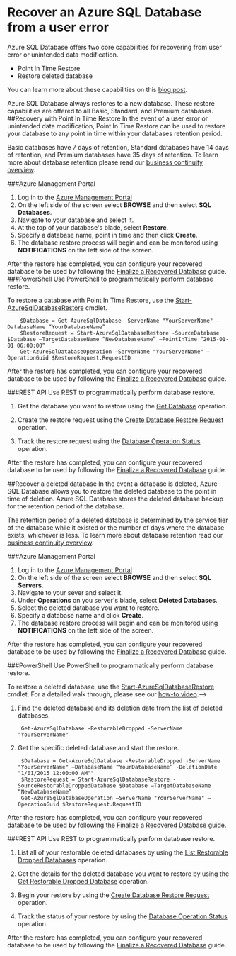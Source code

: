 <properties 
   pageTitle="SQL Database User Error Recovery" 
   description="Learn how to recover from user error, accidental data corruption, or a deleted database using the Point-in-time Restore (PITR) feature of Azure SQL Database." 
   services="sql-database" 
   documentationCenter="" 
   authors="elfisher" 
   manager="jeffreyg" 
   editor="monicar"/>

<tags
	ms.service="sql-database"
	ms.date="10/08/2015"
	wacn.date=""/>

# Recover an Azure SQL Database from a user error

Azure SQL Database offers two core capabilities for recovering from user error or unintended data modification.

- Point In Time Restore 
- Restore deleted database

You can learn more about these capabilities on this [blog post](http://azure.microsoft.com/blog/2014/10/01/azure-sql-database-point-in-time-restore/).

Azure SQL Database always restores to a new database. These restore capabilities are offered to all Basic, Standard, and Premium databases.
##Recovery with Point In Time Restore
In the event of a user error or unintended data modification, Point In Time Restore can be used to restore your database to any point in time within your databases retention period. 

Basic databases have 7 days of retention, Standard databases have 14 days of retention, and Premium databases have 35 days of retention. To learn more about database retention please read our [business continuity overview](/documentation/articles/sql-database-business-continuity).

<!-- deleted by customization
> [AZURE.NOTE] Restoring a database creates a new database. It is important to make sure the server you are restoring to has enough DTU capacity for the new database. You can request an increase of this quota by [contacting support](http://azure.microsoft.com/blog/azure-limits-quotas-increase-requests/).

-->
###Azure Management Portal
1. Log in to the [Azure Management <!-- deleted by customization Portal](https://portal.Azure.com) --><!-- keep by customization: begin --> Portal](https://manage.windowsazure.cn) <!-- keep by customization: end -->
2. On the left side of the screen select **BROWSE** and then select **SQL Databases**.
3. Navigate to your database and select it.
4. At the top of your database's blade, select **Restore**.
5. Specify a database name, point in time and then click **Create**.
6. The database restore process will begin and can be monitored using **NOTIFICATIONS** on the left side of the screen.

After the restore has completed, you can configure your recovered database to be used by following the [Finalize a Recovered Database](/documentation/articles/sql-database-recovered-finalize) guide.
###PowerShell
Use PowerShell to programmatically perform database restore.

<!-- deleted by customization
> [AZURE.IMPORTANT] This article contains commands for versions of Azure PowerShell up to *but not including* versions 1.0 and later. You can check your version of Azure PowerShell with the **Get-Module azure | format-table version** command.

To restore a database with Point In Time Restore, use the [Start-AzureSqlDatabaseRestore](https://msdn.microsoft.com/zh-cn/library/dn720218.aspx?f=255&MSPPError=-2147217396) cmdlet. For a detailed walk through, please see our [how-to video](http://azure.microsoft.com/documentation/videos/restore-a-sql-database-using-point-in-time-restore-with-microsoft-azure-powershell/).
-->
<!-- keep by customization: begin -->
To restore a database with Point In Time Restore, use the [Start-AzureSqlDatabaseRestore](https://msdn.microsoft.com/zh-cn/library/dn720218.aspx?f=255&MSPPError=-2147217396) cmdlet.<!-- For a detailed walk through, please see our [how-to video](http://azure.microsoft.com/documentation/videos/restore-a-sql-database-using-point-in-time-restore-with-microsoft-azure-powershell/).-->
<!-- keep by customization: end -->

		$Database = Get-AzureSqlDatabase -ServerName "YourServerName" –DatabaseName “YourDatabaseName”
		$RestoreRequest = Start-AzureSqlDatabaseRestore -SourceDatabase $Database –TargetDatabaseName “NewDatabaseName” –PointInTime “2015-01-01 06:00:00”
		Get-AzureSqlDatabaseOperation –ServerName "YourServerName" –OperationGuid $RestoreRequest.RequestID
		 
After the restore has completed, you can configure your recovered database to be used by following the [Finalize a Recovered Database](/documentation/articles/sql-database-recovered-finalize) guide.

###REST API 
Use REST to programmatically perform database restore.

1. Get the database you want to restore using the [Get <!-- deleted by customization Database](http://msdn.microsoft.com/zh-cn/library/azure/dn505708.aspx) --><!-- keep by customization: begin --> Database](https://msdn.microsoft.com/zh-CN/library/azure/dn505708.aspx) <!-- keep by customization: end --> operation.

2.	Create the restore request using the [Create Database Restore <!-- deleted by customization Request](http://msdn.microsoft.com/zh-cn/library/azure/dn509571.aspx) --><!-- keep by customization: begin --> Request](https://msdn.microsoft.com/zh-CN/library/azure/dn509571.aspx) <!-- keep by customization: end --> operation.
	
3.	Track the restore request using the [Database Operation <!-- deleted by customization Status](http://msdn.microsoft.com/zh-cn/library/azure/dn720371.aspx) --><!-- keep by customization: begin --> Status](https://msdn.microsoft.com/zh-CN/library/azure/dn720371.aspx) <!-- keep by customization: end --> operation.

After the restore has completed, you can configure your recovered database to be used by following the [Finalize a Recovered Database](/documentation/articles/sql-database-recovered-finalize) guide.

##Recover a deleted database
In the event a database is deleted, Azure SQL Database allows you to restore the deleted database to the point in time of deletion. Azure SQL Database stores the deleted database backup for the retention period of the database.

The retention period of a deleted database is determined by the service tier of the database while it existed or the number of days where the database exists, whichever is less. To learn more about database retention read our [business continuity overview](/documentation/articles/sql-database-business-continuity).

<!-- deleted by customization
> [AZURE.NOTE] Restoring a database creates a new database. It is important to make sure the server you are restoring to has enough DTU capacity for the new database. You can request an increase of this quota by [contacting support](http://azure.microsoft.com/blog/azure-limits-quotas-increase-requests/).

-->
###Azure Management Portal
1. Log in to the [Azure Management <!-- deleted by customization Portal](https://portal.Azure.com) --><!-- keep by customization: begin --> Portal](https://manage.windowsazure.cn) <!-- keep by customization: end -->
2. On the left side of the screen select **BROWSE** and then select **SQL Servers**.
3. Navigate to your sever and select it.
4. Under **Operations** on you server's blade, select **Deleted Databases**.
5. Select the deleted database you want to restore.
6. Specify a database name and click **Create**.
7. The database restore process will begin and can be monitored using **NOTIFICATIONS** on the left side of the screen.

After the restore has completed, you can configure your recovered database to be used by following the [Finalize a Recovered Database](/documentation/articles/sql-database-recovered-finalize) guide.

###PowerShell
Use PowerShell to programmatically perform database restore.

To restore a deleted database, use the [Start-AzureSqlDatabaseRestore](https://msdn.microsoft.com/zh-cn/library/dn720218.aspx?f=255&MSPPError=-2147217396) cmdlet. <!-- deleted by customization  --><!-- keep by customization: begin --><!-- <!-- keep by customization: end --> For a detailed walk through, please see our [how-to <!-- deleted by customization video](http://azure.microsoft.com/documentation/videos/restore-a-deleted-sql-database-with-microsoft-azure-powershell/). --><!-- keep by customization: begin --> video](http://azure.microsoft.com/documentation/videos/restore-a-deleted-sql-database-with-microsoft-azure-powershell/).--><!-- keep by customization: end -->

1. Find the deleted database and its deletion date from the list of deleted databases.
		
		Get-AzureSqlDatabase -RestorableDropped -ServerName "YourServerName"

2. Get the specific deleted database and start the restore.

		$Database = Get-AzureSqlDatabase -RestorableDropped -ServerName "YourServerName" –DatabaseName “YourDatabaseName” -DeletionDate "1/01/2015 12:00:00 AM""
		$RestoreRequest = Start-AzureSqlDatabaseRestore -SourceRestorableDroppedDatabase $Database –TargetDatabaseName “NewDatabaseName”
		Get-AzureSqlDatabaseOperation –ServerName "YourServerName" –OperationGuid $RestoreRequest.RequestID
		 
After the restore has completed, you can configure your recovered database to be used by following the [Finalize a Recovered Database](/documentation/articles/sql-database-recovered-finalize) guide.

###REST API 
Use REST to programmatically perform database restore.

1.	List all of your restorable deleted databases by using the [List Restorable Dropped <!-- deleted by customization Databases](http://msdn.microsoft.com/zh-cn/library/azure/dn509562.aspx) --><!-- keep by customization: begin --> Databases](https://msdn.microsoft.com/zh-CN/library/azure/dn509562.aspx) <!-- keep by customization: end --> operation.
	
2.	Get the details for the deleted database you want to restore by using the [Get Restorable Dropped <!-- deleted by customization Database](http://msdn.microsoft.com/zh-cn/library/azure/dn509574.aspx) --><!-- keep by customization: begin --> Database](https://msdn.microsoft.com/zh-CN/library/azure/dn509574.aspx) <!-- keep by customization: end --> operation.

3.	Begin your restore by using the [Create Database Restore <!-- deleted by customization Request](http://msdn.microsoft.com/zh-cn/library/azure/dn509571.aspx) --><!-- keep by customization: begin --> Request](https://msdn.microsoft.com/zh-CN/library/azure/dn509571.aspx) <!-- keep by customization: end --> operation.
	
4.	Track the status of your restore by using the [Database Operation <!-- deleted by customization Status](http://msdn.microsoft.com/zh-cn/library/azure/dn720371.aspx) --><!-- keep by customization: begin --> Status](https://msdn.microsoft.com/zh-CN/library/azure/dn720371.aspx) <!-- keep by customization: end --> operation.

After the restore has completed, you can configure your recovered database to be used by following the [Finalize a Recovered Database](/documentation/articles/sql-database-recovered-finalize) guide.
 
